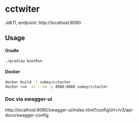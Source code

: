 # cctwiter

Jdk11, endpoint: http://localhost:8080

## Usage
#### Gradle
`./gradlew bootRun`

#### Docker
```sh
docker build -t subey/cctwiter .
docker run -it --rm -p 8080:8080 subey/cctwiter
```
### Doc via swagger-ui
http://localhost:8080/swagger-ui/index.html?configUrl=/v3/api-docs/swagger-config
